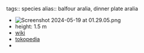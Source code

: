 tags:: species
alias:: balfour aralia, dinner plate aralia

- ![Screenshot 2024-05-19 at 01.29.05.png](https://peach-geographical-bat-397.mypinata.cloud/ipfs/QmbqhgSEKqxkYvfsXfeFYTfujMxWizmJBezzi6D4Arm5vE)
- height: 1.5 m
- [wiki](https://en.wikipedia.org/wiki/Polyscias_balfouriana)
- [tokopedia](https://www.tokopedia.com/habitartnursery/polyscias-dwarf-variegata-tanaman-hias-varigata-bibit-tanaman?extParam=ivf%3Dfalse%26src%3Dsearch)
-
